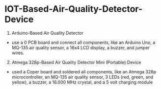 # IOT-Based-Air-Quality-Detector-Device
1. Arduino-Based Air Quality Detector
- use a 0 PCB board and connect all components, like an Arduino Uno, a MQ-135 air quality sensor, a 16x4 LCD display, a buzzer, and jumper wires.
2. Atmega 328p-Based Air Quality Detector Mini (Portable) Device
- used a Coper board and soldered all components, like an Atmega 328p microcontroller, an MQ-135 air quality sensor, 3 LEDs (red, green, and yellow), a buzzer, a 16.000 MHz crystal, and a 5 volt charging module
